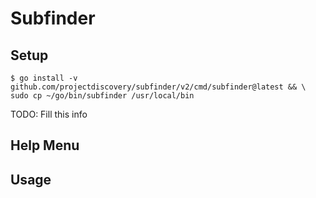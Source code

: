 # Subfinder

## Setup

```
$ go install -v github.com/projectdiscovery/subfinder/v2/cmd/subfinder@latest && \
sudo cp ~/go/bin/subfinder /usr/local/bin
```

TODO: Fill this info

## Help Menu

## Usage